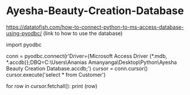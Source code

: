 # Ayesha-Beauty-Creation-Database
https://datatofish.com/how-to-connect-python-to-ms-access-database-using-pyodbc/ (link to how to use the database)



import pyodbc

conn = pyodbc.connect(r'Driver={Microsoft Access Driver (*.mdb, *.accdb)};DBQ=C:\Users\Ananias Amanyanga\Desktop\Python\Ayesha Beauty Creation Database.accdb;')
cursor = conn.cursor()
cursor.execute('select * from Customer')
   
for row in cursor.fetchall():
    print (row)
